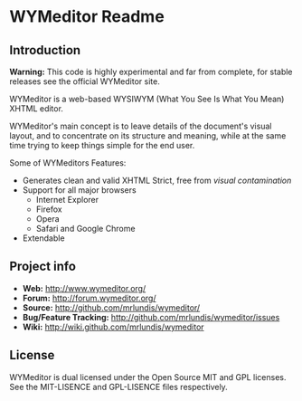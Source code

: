 WYMeditor Readme
================

Introduction
------------
**Warning:** This code is highly experimental and far from complete, for stable 
releases see the official WYMeditor site.

WYMeditor is a web-based WYSIWYM (What You See Is What You Mean) XHTML editor.

WYMeditor's main concept is to leave details of the document's visual layout, 
and to concentrate on its structure and meaning, while at the same time trying 
to keep things simple for the end user.

Some of WYMeditors Features:

 - Generates clean and valid XHTML Strict, free from *visual contamination*
 - Support for all major browsers
    - Internet Explorer
    - Firefox
    - Opera 
    - Safari and Google Chrome
 - Extendable

Project info
------------
 - **Web:** http://www.wymeditor.org/
 - **Forum:** http://forum.wymeditor.org/
 - **Source:** http://github.com/mrlundis/wymeditor/
 - **Bug/Feature Tracking:** http://github.com/mrlundis/wymeditor/issues
 - **Wiki:** http://wiki.github.com/mrlundis/wymeditor

License
-------
WYMeditor is dual licensed under the Open Source MIT and GPL licenses. See the 
MIT-LISENCE and GPL-LISENCE files respectively.
